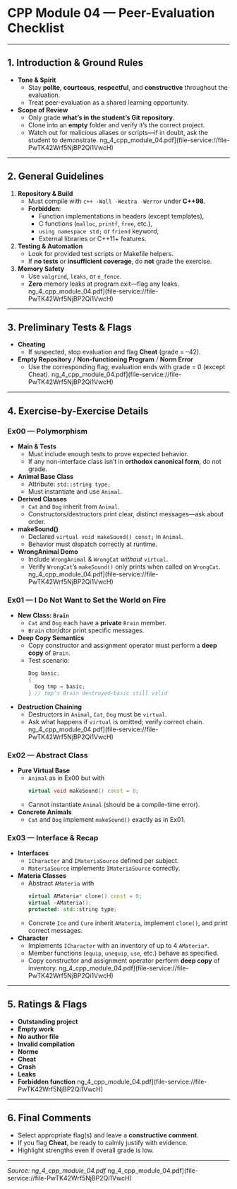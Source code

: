 # CPP Module 04 — Peer-Evaluation Checklist

---

## 1. Introduction & Ground Rules
- **Tone & Spirit**
  - Stay **polite**, **courteous**, **respectful**, and **constructive** throughout the evaluation.
  - Treat peer-evaluation as a shared learning opportunity.
- **Scope of Review**
  - Only grade **what’s in the student’s Git repository**.
  - Clone into an **empty** folder and verify it’s the correct project.
  - Watch out for malicious aliases or scripts—if in doubt, ask the student to demonstrate. ng_4_cpp_module_04.pdf](file-service://file-PwTK42Wrf5NjBP2Qi1VwcH)

---

## 2. General Guidelines
1. **Repository & Build**
   - Must compile with `c++ -Wall -Wextra -Werror` under **C++98**.
   - **Forbidden**:
     - Function implementations in headers (except templates),
     - C functions (`malloc`, `printf`, `free`, etc.),
     - `using namespace std;` or `friend` keyword,
     - External libraries or C++11+ features.
2. **Testing & Automation**
   - Look for provided test scripts or Makefile helpers.
   - If **no tests** or **insufficient coverage**, do **not** grade the exercise.
3. **Memory Safety**
   - Use `valgrind`, `leaks`, or `e_fence`.
   - **Zero** memory leaks at program exit—flag any leaks. ng_4_cpp_module_04.pdf](file-service://file-PwTK42Wrf5NjBP2Qi1VwcH)

---

## 3. Preliminary Tests & Flags
- **Cheating**
  - If suspected, stop evaluation and flag **Cheat** (grade = –42).
- **Empty Repository** / **Non-functioning Program** / **Norm Error**
  - Use the corresponding flag; evaluation ends with grade = 0 (except Cheat). ng_4_cpp_module_04.pdf](file-service://file-PwTK42Wrf5NjBP2Qi1VwcH)

---

## 4. Exercise-by-Exercise Details

### Ex00 — Polymorphism
- **Main & Tests**
  - Must include enough tests to prove expected behavior.
  - If any non-interface class isn’t in **orthodox canonical form**, do not grade.
- **Animal Base Class**
  - Attribute: `std::string type;`
  - Must instantiate and use `Animal`.
- **Derived Classes**
  - `Cat` and `Dog` inherit from `Animal`.
  - Constructors/destructors print clear, distinct messages—ask about order.
- **makeSound()**
  - Declared `virtual void makeSound() const;` in `Animal`.
  - Behavior must dispatch correctly at runtime.
- **WrongAnimal Demo**
  - Include `WrongAnimal` & `WrongCat` _without_ `virtual`.
  - Verify `WrongCat`’s `makeSound()` only prints when called on `WrongCat`. ng_4_cpp_module_04.pdf](file-service://file-PwTK42Wrf5NjBP2Qi1VwcH)

### Ex01 — I Do Not Want to Set the World on Fire
- **New Class: `Brain`**
  - `Cat` and `Dog` each have a **private** `Brain` member.
  - `Brain` ctor/dtor print specific messages.
- **Deep Copy Semantics**
  - Copy constructor and assignment operator must perform a **deep copy** of `Brain`.
  - Test scenario:
    ```cpp
    Dog basic;
    {
      Dog tmp = basic;
    } // tmp’s Brain destroyed—basic still valid
    ```
- **Destruction Chaining**
  - Destructors in `Animal`, `Cat`, `Dog` must be `virtual`.
  - Ask what happens if `virtual` is omitted; verify correct chain. ng_4_cpp_module_04.pdf](file-service://file-PwTK42Wrf5NjBP2Qi1VwcH)

### Ex02 — Abstract Class
- **Pure Virtual Base**
  - `Animal` as in Ex00 but with
    ```cpp
    virtual void makeSound() const = 0;
    ```
  - Cannot instantiate `Animal` (should be a compile-time error).
- **Concrete Animals**
  - `Cat` and `Dog` implement `makeSound()` exactly as in Ex01.

### Ex03 — Interface & Recap
- **Interfaces**
  - `ICharacter` and `IMateriaSource` defined per subject.
  - `MateriaSource` implements `IMateriaSource` correctly.
- **Materia Classes**
  - Abstract `AMateria` with
    ```cpp
    virtual AMateria* clone() const = 0;
    virtual ~AMateria();
    protected: std::string type;
    ```
  - Concrete `Ice` and `Cure` inherit `AMateria`, implement `clone()`, and print correct messages.
- **Character**
  - Implements `ICharacter` with an inventory of up to 4 `AMateria*`.
  - Member functions (`equip`, `unequip`, `use`, etc.) behave as specified.
  - Copy constructor and assignment operator perform **deep copy** of inventory. ng_4_cpp_module_04.pdf](file-service://file-PwTK42Wrf5NjBP2Qi1VwcH)

---

## 5. Ratings & Flags
- **Outstanding project**
- **Empty work**
- **No author file**
- **Invalid compilation**
- **Norme**
- **Cheat**
- **Crash**
- **Leaks**
- **Forbidden function** ng_4_cpp_module_04.pdf](file-service://file-PwTK42Wrf5NjBP2Qi1VwcH)

---

## 6. Final Comments
- Select appropriate flag(s) and leave a **constructive comment**.
- If you flag **Cheat**, be ready to calmly justify with evidence.
- Highlight strengths even if overall grade is low.

---

*Source: ng_4_cpp_module_04.pdf* ng_4_cpp_module_04.pdf](file-service://file-PwTK42Wrf5NjBP2Qi1VwcH)
